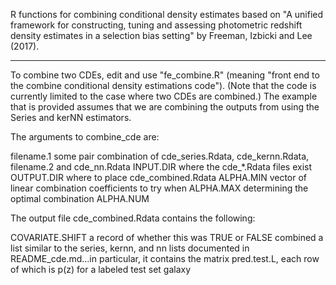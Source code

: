 
R functions for combining conditional density estimates based on 
"A unified framework for constructing, tuning and assessing photometric
redshift density estimates in a selection bias setting" by
Freeman, Izbicki and Lee (2017).

---

To combine two CDEs, edit and use "fe_combine.R" (meaning "front end to the 
combine conditional density estimations code"). (Note that the code is currently
limited to the case where two CDEs are combined.) The example that is provided 
assumes that we are combining the outputs from using the Series and kerNN 
estimators. 

The arguments to combine_cde are:

filename.1	some pair combination of cde_series.Rdata, cde_kernn.Rdata,
filename.2	and cde_nn.Rdata
INPUT.DIR	where the cde_*.Rdata files exist
OUTPUT.DIR	where to place cde_combined.Rdata
ALPHA.MIN	vector of linear combination coefficients to try when
ALPHA.MAX	determining the optimal combination
ALPHA.NUM

The output file cde_combined.Rdata contains the following:

COVARIATE.SHIFT	a record of whether this was TRUE or FALSE
combined	a list similar to the series, kernn, and nn lists
		documented in README_cde.md...in particular, it contains
		the matrix pred.test.L, each row of which is p(z) for a
		labeled test set galaxy


